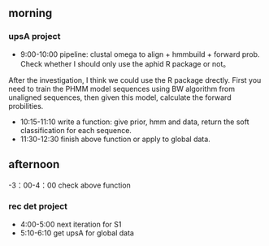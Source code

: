 ## morning 
### upsA project
- 9:00-10:00 pipeline: clustal omega to align + hmmbuild + forward prob. Check whether I should only use the aphid R package or not。

After the investigation, I think we could use the R package drectly. First you need to train the PHMM model sequences using BW algorithm from unaligned sequences, then given this model, calculate the forward probilities.

- 10:15-11:10 write a function: give prior, hmm and data, return the soft classification for each sequence. 
- 11:30-12:30 finish above function or apply to global data.

## afternoon 

-3：00-4：00 check above function
### rec det project
- 4:00-5:00 next iteration for S1
- 5:10-6:10 get upsA for global data 



